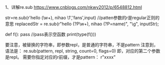 1、详解re.sub
https://www.cnblogs.com/nkwy2012/p/6548812.html

str=re.sub(r'hello (\w+), nihao \1','fans',input)  //patten参数的r是regular正则的意思
replacedStr = re.sub(r"hello (?P<name>\w+), nihao (?P=name)", "\g<name>", inputStr);

def f(): pass   //pass表示空函数
print(type(f()))

要注意，被替换的字符串，即参数repl，是普通的字符串，不是pattern
注意到，语法是：
re.sub(pattern, repl, string, count=0, flags=0)
即，对应的第二个参数是repl。
需要你指定对应的r前缀，才是pattern：
r"xxxx"
